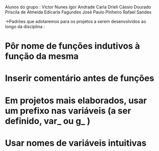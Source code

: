 Alunos do grupo :
  Victor Nunes
  Igor Andrade
  Carla Drieli
  Cássio Dourado
  Priscila de Almeida
  Edicarla Fagundes
  José Paulo Pinheiro
  Rafael Sandes
  
  ->Padrões que adotaremos para os projetos a serem desenvolvidos ao longo da disciplina :
  
# Pôr nome de funções indutivos à função da mesma
# Inserir comentário antes de funções
# Em projetos mais elaborados, usar um prefixo nas variáveis (a ser definido, var_ ou g_ )
# Usar nomes de variáveis intuitivas
